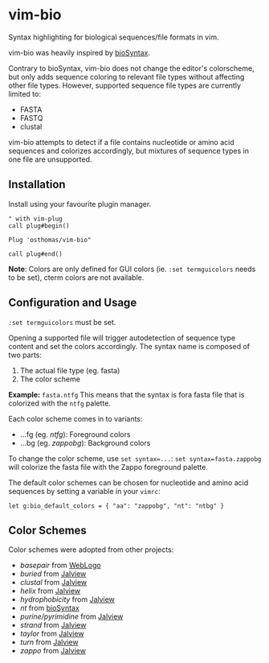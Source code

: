 # vim-bio

Syntax highlighting for biological sequences/file formats in vim.

vim-bio was heavily inspired by
[bioSyntax](https://github.com/bioSyntax/bioSyntax-vim/).

Contrary to bioSyntax, vim-bio does not change the editor's colorscheme, but
only adds sequence coloring to relevant file types without affecting other
file types. However, supported sequence file types are currently limited to:

* FASTA
* FASTQ
* clustal

vim-bio attempts to detect if a file contains nucleotide or amino acid
sequences and colorizes accordingly, but mixtures of sequence types in one file
are unsupported.


## Installation

Install using your favourite plugin manager.


```
" with vim-plug
call plug#begin()

Plug 'osthomas/vim-bio"

call plug#end()
```

**Note**: Colors are only defined for GUI colors (ie. `:set termguicolors`
needs to be set), cterm colors are not available.


## Configuration and Usage

`:set termguicolors` must be set.

Opening a supported file will trigger autodetection of sequence type content
and set the colors accordingly. The syntax name is composed of two parts:

1. The actual file type (eg. fasta)
2. The color scheme

**Example:** `fasta.ntfg`
This means that the syntax is fora fasta file that is colorized with the `ntfg`
palette.

Each color scheme comes in to variants:

* ...fg (eg. *ntfg*): Foreground colors
* ...bg (eg. *zappobg*): Background colors

To change the color scheme, use `set syntax=...`:
`set syntax=fasta.zappobg` will colorize the fasta file with the Zappo
foreground palette.

The default color schemes can be chosen for nucleotide and amino acid sequences
by setting a variable in your `vimrc`:

```
let g:bio_default_colors = { "aa": "zappobg", "nt": "ntbg" }
```


## Color Schemes

Color schemes were adopted from other projects:

* *basepair* from [WebLogo](https://weblogo.threeplusone.com/manual.html#intro)
* *buried* from [Jalview](https://www.jalview.org/help/html/colourSchemes/index.html)
* *clustal* from [Jalview](https://www.jalview.org/help/html/colourSchemes/index.html)
* *helix* from [Jalview](https://www.jalview.org/help/html/colourSchemes/index.html)
* *hydrophobicity* from [Jalview](https://www.jalview.org/help/html/colourSchemes/index.html)
* *nt* from [bioSyntax](https://github.com/bioSyntax/bioSyntax)
* *purine/pyrimidine* from [Jalview](https://www.jalview.org/help/html/colourSchemes/index.html)
* *strand* from [Jalview](https://www.jalview.org/help/html/colourSchemes/index.html)
* *taylor* from [Jalview](https://www.jalview.org/help/html/colourSchemes/index.html)
* *turn* from [Jalview](https://www.jalview.org/help/html/colourSchemes/index.html)
* *zappo* from [Jalview](https://www.jalview.org/help/html/colourSchemes/index.html)
